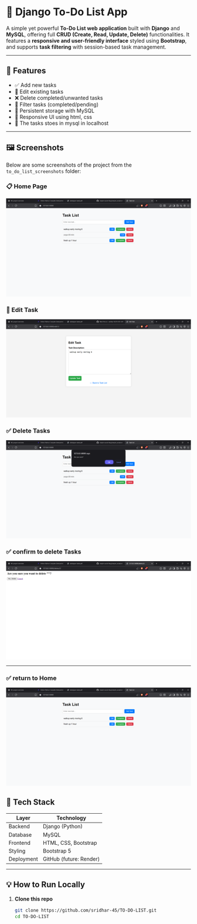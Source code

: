 # 📝 Django To-Do List App

A simple yet powerful **To-Do List web application** built with **Django** and **MySQL**, offering full **CRUD (Create, Read, Update, Delete)** functionalities. It features a **responsive and user-friendly interface** styled using **Bootstrap**, and supports **task filtering** with session-based task management.

---

## 🚀 Features

- ✅ Add new tasks
- 📝 Edit existing tasks
- ❌ Delete completed/unwanted tasks
- 📌 Filter tasks (completed/pending)
- 💾 Persistent storage with MySQL
- 🎨 Responsive UI using html, css
- 🔐 The tasks stoes in mysql in localhost

---

## 🖼️ Screenshots

Below are some screenshots of the project from the `to_do_list_screenshots` folder:

### 📋 Home Page

![Home Page](to_do_list_screenshots/home.png)

### 📝 Edit Task

![Edit Task](to_do_list_screenshots/edit.png)

### ✅ Delete Tasks

![Filter Tasks](to_do_list_screenshots/delete.png)


### ✅ confirm to delete  Tasks

![Filter Tasks](to_do_list_screenshots/confirm_to_delete.png)

---

### ✅ return to Home

![Filter Tasks](to_do_list_screenshots/after_deleting.png)


## 🧰 Tech Stack

| Layer         | Technology               |
|---------------|--------------------------|
| Backend       | Django (Python)          |
| Database      | MySQL                    |
| Frontend      | HTML, CSS, Bootstrap     |
| Styling       | Bootstrap 5              |
| Deployment    | GitHub (future: Render)  |

---

## 💡 How to Run Locally

1. **Clone this repo**  
   ```bash
   git clone https://github.com/sridhar-45/TO-DO-LIST.git
   cd TO-DO-LIST
